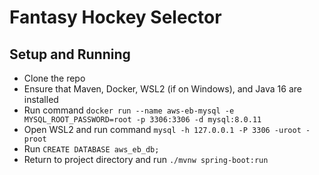 # Fantasy Hockey Selector

## Setup and Running

 * Clone the repo
 * Ensure that Maven, Docker, WSL2 (if on Windows), and Java 16 are installed
 * Run command `docker run --name aws-eb-mysql -e MYSQL_ROOT_PASSWORD=root -p 3306:3306 -d mysql:8.0.11`
 * Open WSL2 and run command `mysql -h 127.0.0.1 -P 3306 -uroot -proot`
 * Run `CREATE DATABASE aws_eb_db;`
 * Return to project directory and run `./mvnw spring-boot:run`
